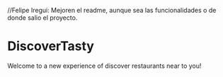 //Felipe Iregui: Mejoren el readme, aunque sea las funcionalidades o de donde salio el proyecto.
# DiscoverTasty
Welcome to a new experience of discover restaurants near to you!
